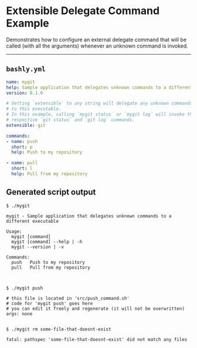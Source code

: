 # Extensible Delegate Command Example

Demonstrates how to configure an external delegate command that will be called (with all the arguments) whenever an unknown command is invoked.

-----

## `bashly.yml`

```yaml
name: mygit
help: Sample application that delegates unknown commands to a different executable
version: 0.1.0

# Setting `extensible` to any string will delegate any unknown commands
# to this executable. 
# In this example, calling `mygit status` or `mygit log` will invoke the 
# respective `git status` and `git log` commands.
extensible: git

commands:
- name: push
  short: p
  help: Push to my repository

- name: pull
  short: l
  help: Pull from my repository
```

## Generated script output

```shell
$ ./mygit

mygit - Sample application that delegates unknown commands to a different executable

Usage:
  mygit [command]
  mygit [command] --help | -h
  mygit --version | -v

Commands:
  push   Push to my repository
  pull   Pull from my repository



$ ./mygit push

# this file is located in 'src/push_command.sh'
# code for 'mygit push' goes here
# you can edit it freely and regenerate (it will not be overwritten)
args: none


$ ./mygit rm some-file-that-doesnt-exist

fatal: pathspec 'some-file-that-doesnt-exist' did not match any files


```



